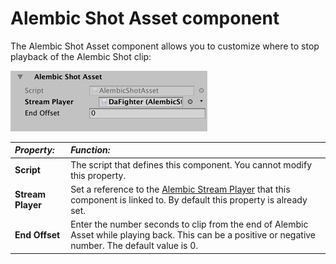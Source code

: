 # Alembic Shot Asset component

The Alembic Shot Asset component allows you to customize where to stop playback of the Alembic Shot clip:

![The Alembic Shot component](images/abc_shot_options.png)

| *Property:*       | *Function:*                                                  |
| :---------------- | :----------------------------------------------------------- |
| __Script__        | The script that defines this component. You cannot modify this property. |
| __Stream Player__ | Set a reference to the [Alembic Stream Player](ref_StreamPlayer.html) that this component is linked to. By default this property is already set. |
| __End Offset__    | Enter the number seconds to clip from the end of Alembic Asset while playing back. This can be a positive or negative number. The default value is 0. |
